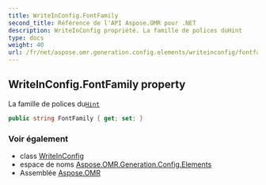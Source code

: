 ```yaml
---
title: WriteInConfig.FontFamily
second_title: Référence de l'API Aspose.OMR pour .NET
description: WriteInConfig propriété. La famille de polices duHint
type: docs
weight: 40
url: /fr/net/aspose.omr.generation.config.elements/writeinconfig/fontfamily/
---
```

## WriteInConfig.FontFamily property

La famille de polices du[`Hint`](../hint/)

```csharp
public string FontFamily { get; set; }
```

### Voir également

* class [WriteInConfig](../)
* espace de noms [Aspose.OMR.Generation.Config.Elements](../../writeinconfig/)
* Assemblée [Aspose.OMR](../../../)


